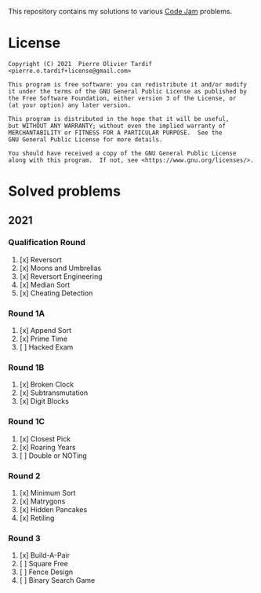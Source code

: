 This repository contains my solutions to various
[Code Jam](https://codingcompetitions.withgoogle.com/codejam) problems.

# License

```
Copyright (C) 2021  Pierre Olivier Tardif <pierre.o.tardif+license@gmail.com>

This program is free software: you can redistribute it and/or modify
it under the terms of the GNU General Public License as published by
the Free Software Foundation, either version 3 of the License, or
(at your option) any later version.

This program is distributed in the hope that it will be useful,
but WITHOUT ANY WARRANTY; without even the implied warranty of
MERCHANTABILITY or FITNESS FOR A PARTICULAR PURPOSE.  See the
GNU General Public License for more details.

You should have received a copy of the GNU General Public License
along with this program.  If not, see <https://www.gnu.org/licenses/>.
```

# Solved problems

## 2021

### Qualification Round

1. [x] Reversort
2. [x] Moons and Umbrellas
3. [x] Reversort Engineering
4. [x] Median Sort
5. [x] Cheating Detection

### Round 1A

1. [x] Append Sort
2. [x] Prime Time
3. [ ] Hacked Exam

### Round 1B

1. [x] Broken Clock
2. [x] Subtransmutation
3. [x] Digit Blocks

### Round 1C

1. [x] Closest Pick
2. [x] Roaring Years
3. [ ] Double or NOTing

### Round 2

1. [x] Minimum Sort
2. [x] Matrygons
3. [x] Hidden Pancakes
4. [x] Retiling

### Round 3

1. [x] Build-A-Pair
2. [ ] Square Free
3. [ ] Fence Design
4. [ ] Binary Search Game
